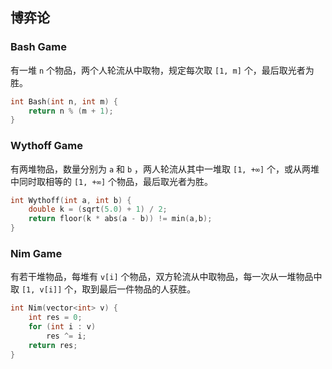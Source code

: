 ## 博弈论

### Bash Game  <!-- omit in toc -->

有一堆 `n` 个物品，两个人轮流从中取物，规定每次取 `[1, m]` 个，最后取光者为胜。

```cpp
int Bash(int n, int m) {
    return n % (m + 1);
}
```

### Wythoff Game  <!-- omit in toc -->

有两堆物品，数量分别为 `a` 和 `b` ，两人轮流从其中一堆取 `[1, +∞]` 个，或从两堆中同时取相等的 `[1, +∞]` 个物品，最后取光者为胜。

```cpp
int Wythoff(int a, int b) {
    double k = (sqrt(5.0) + 1) / 2;
    return floor(k * abs(a - b)) != min(a,b);
}
```

### Nim Game  <!-- omit in toc -->

有若干堆物品，每堆有 `v[i]` 个物品，双方轮流从中取物品，每一次从一堆物品中取 `[1, v[i]]` 个，取到最后一件物品的人获胜。

```cpp
int Nim(vector<int> v) {
    int res = 0;
    for (int i : v)
        res ^= i;
    return res;
}
```
